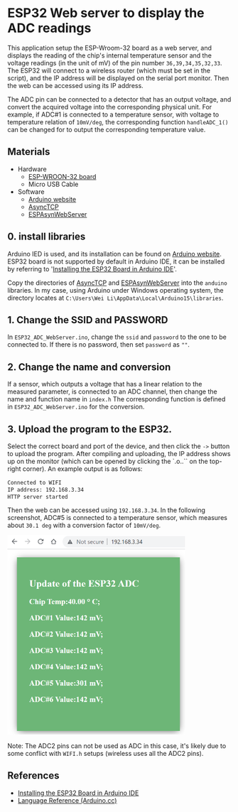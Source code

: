 # ESP32 Web server to display the ADC readings
This application setup the ESP-Wroom-32 board as a web server, and displays the reading of
the chip's internal temperature sensor and the voltage readings (in the unit of mV) of the pin 
number `36,39,34,35,32,33`.
The ESP32 will connect to a wireless router (which must be set in the script), and the IP address
will be displayed on the 
serial port monitor. Then the web can be accessed using its IP address.

The ADC pin can be connected to a detector that has an output voltage, and convert 
the acquired voltage into the corresponding physical unit.
For example, if ADC#1 is connected to a temperature sensor, with voltage to temperature
relation of `10mV/deg`, the corresponding function `handleADC_1()` can be changed for 
to output the corresponding temperature value.

## Materials
- Hardware
  - [ESP-WROON-32 board](https://www.amazon.com/dp/B09XDMVS9N)
  - Micro USB Cable 
- Software
  - [Arduino website](https://docs.arduino.cc/software/ide-v1)
  - [AsyncTCP](https://github.com/me-no-dev/AsyncTCP) 
  - [ESPAsynWebServer](https://github.com/me-no-dev/ESPAsyncWebServer) 

## 0. install libraries

Arduino IED is used, and its installation can be found on [Arduino website](https://docs.arduino.cc/software/ide-v1).
ESP32 board is not supported by default in Arduino IDE, it can be installed by referring to 
'[Installing the ESP32 Board in Arduino IDE](https://randomnerdtutorials.com/installing-the-esp32-board-in-arduino-ide-windows-instructions/)'.

Copy the directories of [AsyncTCP](https://github.com/me-no-dev/AsyncTCP) and 
[ESPAsynWebServer](https://github.com/me-no-dev/ESPAsyncWebServer) 
into the `anduino` libraries. In my case, using Arduino under 
Windows operating system, the directory locates at 
`C:\Users\Wei Li\AppData\Local\Arduino15\libraries`.

## 1. Change the SSID and PASSWORD 
In `ESP32_ADC_WebServer.ino`, change the `ssid` and `password` to the one to be connected
to. If there is no password, then set `password` as `""`.

## 2. Change the name and conversion
If a sensor, which outputs a voltage that has a linear relation to the measured parameter,
is connected to an ADC channel, then change the name and function name in `index.h`
The corresponding function is defined in `ESP32_ADC_WebServer.ino` for the conversion.

## 3. Upload the program to the ESP32.
Select the correct board and port of the device, and then click the `->` button to upload the program.
After compiling and uploading, the IP address shows up on the monitor (which can be opened by 
clicking the `.o..`` on the top-right corner). An example output is as follows:
```
Connected to WIFI
IP address: 192.168.3.34
HTTP server started
```

Then the web can be accessed using `192.168.3.34`. In the following screenshot, ADC#5 is connected to a 
temperature sensor, which measures about `30.1 deg` with a conversion factor of `10mV/deg`.

<img src="./ESP32_ADC_WebServer.png" width="400"/>

Note:
The ADC2 pins can not be used as ADC in this case, it's likely due to some conflict with `WIFI.h` setups (wireless uses all the 
ADC2 pins). 

## References
- [Installing the ESP32 Board in Arduino IDE](https://randomnerdtutorials.com/installing-the-esp32-board-in-arduino-ide-windows-instructions/)
- [Language Reference (Arduino.cc)](https://www.arduino.cc/reference/en/)

